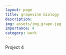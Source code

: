 ```yaml
---
layout: page
title: grapevine biology
description: 
img: assets/img_grape.jpg
importance: 4
category: work
---
```


Project 4
